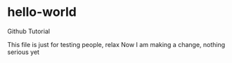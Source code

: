 # hello-world
Github Tutorial

This file is just for testing people, relax
Now I am making a change, nothing serious yet

